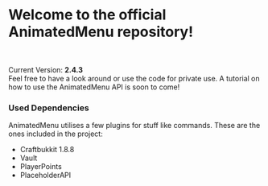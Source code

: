 <h1>Welcome to the official AnimatedMenu repository!</h1><br>

Current Version: <b>2.4.3</b><br>
Feel free to have a look around or use the code for private use. A tutorial on how to use the AnimatedMenu API is soon to come!
<br>
<h3>Used Dependencies</h3>
AnimatedMenu utilises a few plugins for stuff like commands. These are the ones included in the project:
<ul>
	<li>Craftbukkit 1.8.8</li>
	<li>Vault</li>
	<li>PlayerPoints</li>
	<li>PlaceholderAPI</li>
</ul>
